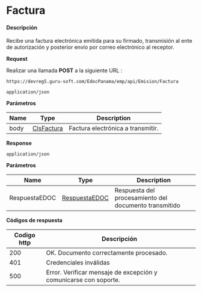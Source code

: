 # Factura

#### Descripción <a href="#bkmrk-description" id="bkmrk-description"></a>

Recibe una factura electrónica emitida para su firmado, transmisión al ente de autorización y posterior envío por correo electrónico al receptor.

**Request**

Realizar una llamada **POST** a la siguiente URL :

`https://devreg5.guru-soft.com/EdocPanama/emp/api/Emision/Factura`

`application/json`

**Parámetros**

| Name | Type                                                        | Description                       |
| ---- | ----------------------------------------------------------- | --------------------------------- |
| body | [ClsFactura](http://192.168.1.129/link/29#bkmrk-page-title) | Factura electrónica a transmitir. |

**Response**

`application/json`

**Parámetros**

| Name          | Type                                                           | Description                                           |
| ------------- | -------------------------------------------------------------- | ----------------------------------------------------- |
| RespuestaEDOC | [RespuestaEDOC](http://192.168.1.129/link/38#bkmrk-page-title) | Respuesta del procesamiento del documento transmitido |

**Códigos de respuesta**

| Codigo http | Descripción                                                      |
| ----------- | ---------------------------------------------------------------- |
| 200         | OK. Documento correctamente procesado.                           |
| 401         | Credenciales inválidas                                           |
| 500         | Error. Verificar mensaje de excepción y comunicarse con soporte. |
